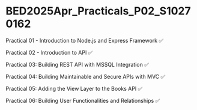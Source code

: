 # BED2025Apr_Practicals_P02_S10270162
Practical 01 - Introduction to Node.js and Express Framework :white_check_mark:

Practical 02 - Introduction to API :white_check_mark:

Practical 03: Building REST API with MSSQL Integration :white_check_mark:

Practical 04: Building Maintainable and Secure APIs with MVC :white_check_mark:

Practical 05: Adding the View Layer to the Books API :white_check_mark:

Practical 06: Building User Functionalities and Relationships :white_check_mark:
